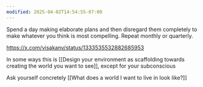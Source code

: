 ```yaml
---
modified: 2025-04-02T14:54:55-07:00
---
```

Spend a day making elaborate plans and then disregard them completely to make whatever you think is most compelling. Repeat monthly or quarterly.

https://x.com/visakanv/status/1333535532882685953

In some ways this is [[Design your environment as scaffolding towards creating the world you want to see]], except for your subconscious

Ask yourself concretely [[What does a world I want to live in look like?]]